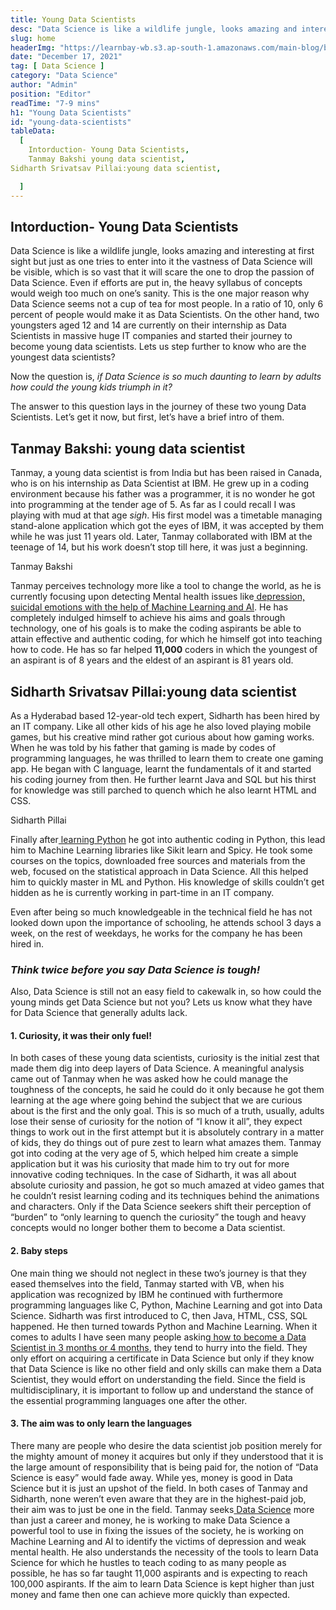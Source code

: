 ```yaml
---
title: Young Data Scientists
desc: "Data Science is like a wildlife jungle, looks amazing and interesting at first sight but just as one tries to enter into it the vastness of Data Science will be visible, which is so vast that it will scare the one to drop the passion of Data Science..."
slug: home
headerImg: "https://learnbay-wb.s3.ap-south-1.amazonaws.com/main-blog/blog/young.jpg"
date: "December 17, 2021"
tag: [ Data Science ]
category: "Data Science"
author: "Admin"
position: "Editor"
readTime: "7-9 mins"
h1: "Young Data Scientists"
id: "young-data-scientists"
tableData:
  [
    Intorduction- Young Data Scientists,
    Tanmay Bakshi young data scientist,
Sidharth Srivatsav Pillai:young data scientist,

  ]
---
```


## Intorduction- Young Data Scientists

Data Science is like a wildlife jungle, looks amazing and interesting at first sight but just as one tries to enter into it the vastness of Data Science will be visible, which is so vast that it will scare the one to drop the passion of Data Science. Even if efforts are put in, the heavy syllabus of concepts would weigh too much on one’s sanity. This is the one major reason why Data Science seems not a cup of tea for most people. In a ratio of 10, only 6 percent of people would make it as Data Scientists. On the other hand, two youngsters aged 12 and 14 are currently on their internship as Data Scientists in massive huge IT companies and started their journey to become young data scientists. Lets us step further to know who are the youngest data scientists?

Now the question is, _if Data Science is so much daunting to learn by adults how could the young kids triumph in it?_

The answer to this question lays in the journey of these two young Data Scientists. Let’s get it now, but first, let’s have a brief intro of them.


## Tanmay Bakshi: young data scientist

Tanmay, a young data scientist is from India but has been raised in Canada, who is on his internship as Data Scientist at IBM. He grew up in a coding environment because his father was a programmer, it is no wonder he got into programming at the tender age of 5. As far as I could recall I was playing with mud at that age *sigh*. His first model was a timetable managing stand-alone application which got the eyes of IBM, it was accepted by them while he was just 11 years old. Later, Tanmay collaborated with IBM at the teenage of 14, but his work doesn’t stop till here, it was just a beginning.

Tanmay Bakshi

Tanmay perceives technology more like a tool to change the world, as he is currently focusing upon detecting Mental health issues like[ depression, suicidal emotions with the help of Machine Learning and AI](https://towardsdatascience.com/machine-learning-and-mental-health-7981a6001bd5). He has completely indulged himself to achieve his aims and goals through technology, one of his goals is to make the coding aspirants be able to attain effective and authentic coding, for which he himself got into teaching how to code. He has so far helped **11,000** coders in which the youngest of an aspirant is of 8 years and the eldest of an aspirant is 81 years old.


## Sidharth Srivatsav Pillai:young data scientist

As a Hyderabad based 12-year-old tech expert, Sidharth has been hired by an IT company. Like all other kids of his age he also loved playing mobile games, but his creative mind rather got curious about how gaming works. When he was told by his father that gaming is made by codes of programming languages, he was thrilled to learn them to create one gaming app. He began with C language, learnt the fundamentals of it and started his coding journey from then. He further learnt Java and SQL but his thirst for knowledge was still parched to quench which he also learnt HTML and CSS.

Sidharth Pillai

Finally after[ learning Python](https://realpython.com/python-beginner-tips/) he got into authentic coding in Python, this lead him to Machine Learning libraries like Sikit learn and Spicy. He took some courses on the topics, downloaded free sources and materials from the web, focused on the statistical approach in Data Science. All this helped him to quickly master in ML and Python. His knowledge of skills couldn’t get hidden as he is currently working in part-time in an IT company.

Even after being so much knowledgeable in the technical field he has not looked down upon the importance of schooling, he attends school 3 days a week, on the rest of weekdays, he works for the company he has been hired in.


### _Think twice before you say Data Science is tough!_

Also, Data Science is still not an easy field to cakewalk in, so how could the young minds get Data Science but not you? Lets us know what they have for Data Science that generally adults lack.


#### 1. Curiosity, it was their only fuel!

In both cases of these young data scientists, curiosity is the initial zest that made them dig into deep layers of Data Science. A meaningful analysis came out of Tanmay when he was asked how he could manage the toughness of the concepts, he said he could do it only because he got them learning at the age where going behind the subject that we are curious about is the first and the only goal. This is so much of a truth, usually, adults lose their sense of curiosity for the notion of “I know it all”, they expect things to work out in the first attempt but it is absolutely contrary in a matter of kids, they do things out of pure zest to learn what amazes them. Tanmay got into coding at the very age of 5, which helped him create a simple application but it was his curiosity that made him to try out for more innovative coding techniques. In the case of Sidharth, it was all about absolute curiosity and passion, he got so much amazed at video games that he couldn’t resist learning coding and its techniques behind the animations and characters. Only if the Data Science seekers shift their perception of “burden” to “only learning to quench the curiosity” the tough and heavy concepts would no longer bother them to become a Data scientist.


#### 2. Baby steps

One main thing we should not neglect in these two’s journey is that they eased themselves into the field, Tanmay started with VB, when his application was recognized by IBM he continued with furthermore programming languages like C, Python, Machine Learning and got into Data Science. Sidharth was first introduced to C, then Java, HTML, CSS, SQL happened. He then turned towards Python and Machine Learning. When it comes to adults I have seen many people asking[ how to become a Data Scientist in 3 months or 4 months](https://medium.com/@krishna.kumar_learnbay/can-one-become-data-scientist-in-2-months-d01c03f49329), they tend to hurry into the field. They only effort on acquiring a certificate in Data Science but only if they know that Data Science is like no other field and only skills can make them a Data Scientist, they would effort on understanding the field. Since the field is multidisciplinary, it is important to follow up and understand the stance of the essential programming languages one after the other.


#### 3. The aim was to only learn the languages

There many are people who desire the data scientist job position merely for the mighty amount of money it acquires but only if they understood that it is the large amount of responsibility that is being paid for, the notion of “Data Science is easy” would fade away. While yes, money is good in Data Science but it is just an upshot of the field. In both cases of Tanmay and Sidharth, none weren’t even aware that they are in the highest-paid job, their aim was to just be one in the field. Tanmay seeks[ Data Science](https://www.learnbay.co/data-science-course/) more than just a career and money, he is working to make Data Science a powerful tool to use in fixing the issues of the society, he is working on Machine Learning and AI to identify the victims of depression and weak mental health. He also understands the necessity of the tools to learn Data Science for which he hustles to teach coding to as many people as possible, he has so far taught 11,000 aspirants and is expecting to reach 100,000 aspirants. If the aim to learn Data Science is kept higher than just money and fame then one can achieve more quickly than expected.

